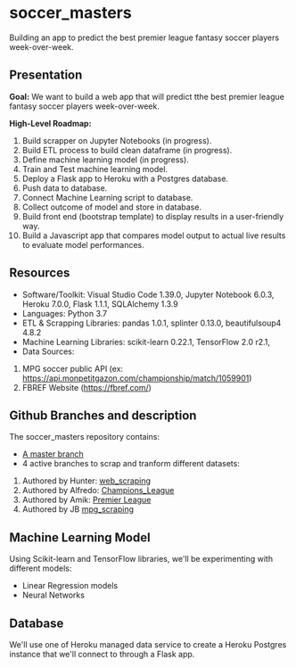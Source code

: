 # soccer_masters
Building an app to predict the best premier league fantasy soccer players week-over-week.

## Presentation

**Goal:** We want to build a web app that will predict tthe best premier league fantasy soccer players week-over-week.

**High-Level Roadmap:**
1. Build scrapper on Jupyter Notebooks (in progress).
2. Build ETL process to build clean dataframe (in progress).
3. Define machine learning model (in progress).
4. Train and Test machine learning model.
5. Deploy a Flask app to Heroku with a Postgres database.
6. Push data to database.
7. Connect Machine Learning script to database.
8. Collect outcome of model and store in database.
9. Build front end (bootstrap template) to display results in a user-friendly way.
10. Build a Javascript app that compares model output to actual live results to evaluate model performances.


## Resources
- Software/Toolkit: Visual Studio Code 1.39.0, Jupyter Notebook 6.0.3, Heroku 7.0.0, Flask 1.1.1, SQLAlchemy 1.3.9
- Languages: Python 3.7
- ETL & Scrapping Libraries: pandas 1.0.1, splinter 0.13.0, beautifulsoup4 4.8.2
- Machine Learning Libraries: scikit-learn 0.22.1, TensorFlow 2.0 r2.1,
- Data Sources:
1. MPG soccer public API (ex: https://api.monpetitgazon.com/championship/match/1059901)
2. FBREF Website (https://fbref.com/)

## Github Branches and description

The soccer_masters repository contains:
- [A master branch](https://github.com/jbtrahin/soccer_masters)
- 4 active branches to scrap and tranform different datasets:
1. Authored by Hunter: [web_scraping](https://github.com/jbtrahin/soccer_masters/tree/web_scraping)
2. Authored by Alfredo: [Champions_League](https://github.com/jbtrahin/soccer_masters/tree/Champions_League)
3. Authored by Amik: [Premier League](https://github.com/jbtrahin/soccer_masters/tree/premier_league)
4. Authored by JB [mpg_scraping](https://github.com/jbtrahin/soccer_masters/tree/web_scraping)

## Machine Learning Model

Using Scikit-learn and TensorFlow libraries, we'll be experimenting with different models:
- Linear Regression models
- Neural Networks

## Database

We'll use one of Heroku managed data service to create a Heroku Postgres instance that we'll connect to through a Flask app.

